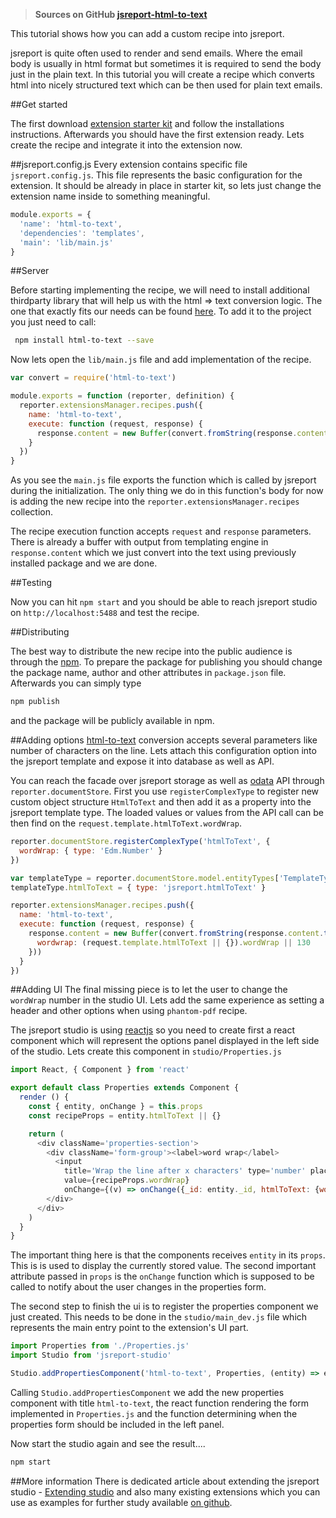  > **Sources on GitHub [jsreport-html-to-text](https://github.com/jsreport/jsreport-html-to-text)**

 This tutorial shows how you can add a custom recipe into jsreport.  

 jsreport is quite often used to render and send emails. Where the email body is usually in html format but sometimes it is required to send the body just in the plain text. In this tutorial you will create a recipe which converts html into nicely structured text which can be
then used for plain text emails.
 
##Get started

The first download [extension starter kit](https://github.com/jsreport/jsreport-extension-starter-kit) and follow the installations instructions. Afterwards you should have the first extension ready. Lets create the recipe and integrate it into the extension now.

 ##jsreport.config.js
Every extension contains specific file `jsreport.config.js`. This file represents the basic configuration for the extension. It should be already in place in starter kit, so lets just change the extension name inside to something meaningful.

```js
module.exports = {
  'name': 'html-to-text',
  'dependencies': 'templates',
  'main': 'lib/main.js'
}
```

##Server

Before starting implementing the recipe, we will need to install additional thirdparty library that will help us with the html => text conversion logic. The one that exactly fits our needs can be found [here](https://github.com/werk85/node-html-to-text). To add it to the project you just need to call:

```bash
 npm install html-to-text --save 
```

Now lets open the `lib/main.js` file and add implementation of the recipe. 

```js
var convert = require('html-to-text')

module.exports = function (reporter, definition) {
  reporter.extensionsManager.recipes.push({
    name: 'html-to-text',
    execute: function (request, response) {
      response.content = new Buffer(convert.fromString(response.content.toString()))
    }
  })
}
```

As you see the `main.js` file exports the function which is called by jsreport during the initialization. The only thing we do in this function's body for now is adding the new recipe into the `reporter.extensionsManager.recipes` collection. 

The recipe execution function accepts `request` and `response` parameters. There is already a buffer with output from templating engine in `response.content` which we just convert into the text using previously installed package and we are done.

##Testing

Now you can hit `npm start` and you should be able to reach jsreport studio on `http://localhost:5488` and test the recipe. 

##Distributing

The best way to distribute the new recipe into the public audience is through the [npm](https://www.npmjs.com/). To prepare the package for publishing you should change the package name, author and other attributes in `package.json` file. Afterwards you can simply type 

```bash
npm publish
```

and the package will be publicly available in npm.


##Adding options
[html-to-text](https://github.com/werk85/node-html-to-text) conversion accepts several parameters like number of characters on the line. Lets attach this configuration option into the jsreport template and expose it into database as well as API.

You can reach the facade over jsreport storage as well as [odata](http://www.odata.org/) API through `reporter.documentStore`. First you use `registerComplexType` to register new custom object structure `HtmlToText` and then add it as a property into the jsreport template type. The loaded values or values from the API call can be then find on the `request.template.htmlToText.wordWrap`. 

```js
reporter.documentStore.registerComplexType('htmlToText', {
  wordWrap: { type: 'Edm.Number' }
})

var templateType = reporter.documentStore.model.entityTypes['TemplateType']
templateType.htmlToText = { type: 'jsreport.htmlToText' }

reporter.extensionsManager.recipes.push({
  name: 'html-to-text',
  execute: function (request, response) {
    response.content = new Buffer(convert.fromString(response.content.toString(), {
      wordwrap: (request.template.htmlToText || {}).wordWrap || 130
    }))
  }
})

```

##Adding UI
The final missing piece is to let the user to change the `wordWrap` number in the studio UI. Lets add the same experience as setting a header and other options when using `phantom-pdf` recipe.

The jsreport studio is using [reactjs](https://facebook.github.io/react/) so you need to create first a react component which will represent the options panel displayed in the left side of the studio. Lets create this component in `studio/Properties.js`

```js
import React, { Component } from 'react'

export default class Properties extends Component {
  render () {
    const { entity, onChange } = this.props
    const recipeProps = entity.htmlToText || {}

    return (
      <div className='properties-section'>
        <div className='form-group'><label>word wrap</label>
          <input
            title='Wrap the line after x characters' type='number' placeholder='130' min='0' max='1000'
            value={recipeProps.wordWrap}
            onChange={(v) => onChange({_id: entity._id, htmlToText: {wordWrap: v.target.value}})} />
        </div>
      </div>
    )
  }
}
```

The important thing here is that the components receives `entity` in its `props`. This is is used to display the currently stored value. The second important attribute passed in `props` is the `onChange` function which is supposed to be called to notify about the user changes in the properties form.

The second step to finish the ui is to register the properties component we just created. This needs to be done in the `studio/main_dev.js` file which represents the main entry point to the extension's UI part.

```js
import Properties from './Properties.js'
import Studio from 'jsreport-studio'

Studio.addPropertiesComponent('html-to-text', Properties, (entity) => entity.__entitySet === 'templates' && entity.recipe === 'html-to-text')
```

Calling `Studio.addPropertiesComponent` we add the new properties component with title `html-to-text`, the react function rendering the form implemented in `Properties.js` and the function determining when the properties form should be included in the left panel.

Now start the studio again and see the result....
```bash
npm start
```

##More information
There is dedicated article about extending the jsreport studio - [Extending studio](https://jsreport.net/learn/extending-studio) and also many  existing extensions which you can use as examples for further study available [on github](https://github.com/jsreport/jsreport-core#list-of-extensions).

